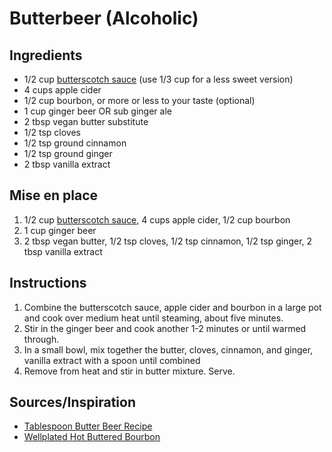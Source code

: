 # Butterbeer (Alcoholic)


## Ingredients
* 1/2 cup [butterscotch sauce](../sweets/butterscotch_sauce.md) (use 1/3 cup for a less sweet version)
* 4 cups apple cider
* 1/2 cup bourbon, or more or less to your taste (optional)
* 1 cup ginger beer OR sub ginger ale
* 2 tbsp vegan butter substitute
* 1/2 tsp cloves
* 1/2 tsp ground cinnamon
* 1/2 tsp ground ginger
* 2 tbsp vanilla extract

## Mise en place
1. 1/2 cup [butterscotch sauce](../sweets/butterscotch_sauce.md), 4 cups apple cider, 1/2 cup bourbon
2. 1 cup ginger beer
3. 2 tbsp vegan butter, 1/2 tsp cloves, 1/2 tsp cinnamon, 1/2 tsp ginger, 2 tbsp vanilla extract


## Instructions
1. Combine the butterscotch sauce, apple cider and bourbon in a large pot and cook over medium heat until steaming, about five minutes.
2. Stir in the ginger beer and cook another 1-2 minutes or until warmed through.
3. In a small bowl, mix together the butter, cloves, cinnamon, and ginger, vanilla extract with a spoon until combined
4. Remove from heat and stir in butter mixture. Serve.


## Sources/Inspiration
* [Tablespoon Butter Beer Recipe](https://www.tablespoon.com/recipes/bourbon-butterbeer/8ab84ce4-b4fa-4174-9623-fb3ca1bd5721)
* [Wellplated Hot Buttered Bourbon](https://www.wellplated.com/hot-buttered-bourbon/)
